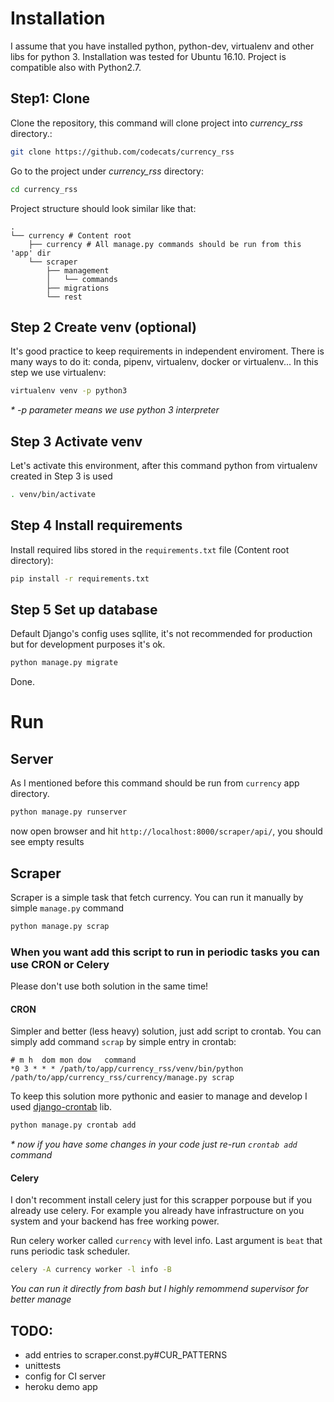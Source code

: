 # Installation
I assume that you have installed python, python-dev, virtualenv and other libs for python 3.
Installation was tested for Ubuntu 16.10.
Project is compatible also with Python2.7.
## Step1: Clone
Clone the repository, this command will clone project into _currency_rss_ directory.:
```bash
git clone https://github.com/codecats/currency_rss 
```

Go to the project under _currency_rss_ directory:
```bash
cd currency_rss
```


Project structure should look similar like that:

    .
    └── currency # Content root
        ├── currency # All manage.py commands should be run from this 'app' dir
        └── scraper
            ├── management
            │   └── commands
            ├── migrations        
            └── rest
        


## Step 2 Create venv (optional)
It's good practice to keep requirements in independent enviroment. 
There is many ways to do it: conda, pipenv, virtualenv, docker or virtualenv...
In this step we use virtualenv:
```bash
virtualenv venv -p python3
```
_* -p parameter means we use python 3 interpreter_
## Step 3 Activate venv
Let's activate this environment, after this command python from virtualenv created in Step 3 is used
```bash
. venv/bin/activate
```

## Step 4 Install requirements
Install required libs stored in the `requirements.txt` file (Content root directory):
```bash
pip install -r requirements.txt
```
## Step 5 Set up database
Default Django's config uses sqllite, it's not recommended for production but for development purposes it's ok.
```bash
python manage.py migrate
```
Done.

# Run


## Server
As I mentioned before this command should be run from `currency` app directory.
```bash
python manage.py runserver
```
now open browser and hit `http://localhost:8000/scraper/api/`, you should see empty results


## Scraper
Scraper is a simple task that fetch currency. You can run it manually by simple `manage.py` command
```bash
python manage.py scrap
```

### When you want add this script to run in periodic tasks you can use CRON or Celery
Please don't use both solution in the same time!
#### CRON
Simpler and better (less heavy) solution, just add script to crontab.
You can simply add command `scrap` by simple entry in crontab:
```cron
# m h  dom mon dow   command
*0 3 * * * /path/to/app/currency_rss/venv/bin/python /path/to/app/currency_rss/currency/manage.py scrap
```
To keep this solution more pythonic and easier to manage and develop I used [django-crontab](https://github.com/kraiz/django-crontab) lib.
```bash
python manage.py crontab add
```
_* now if you have some changes in your code just re-run `crontab add` command_

#### Celery
I don't recomment install celery just for this scrapper porpouse but if you already use celery. For example you already have infrastructure on you system and your backend has free working power.

Run celery worker called `currency` with level info. Last argument is `beat` that runs  periodic task scheduler.
```bash
celery -A currency worker -l info -B
``` 
_You can run it directly from bash but I highly remommend supervisor for better manage_

## TODO:
 - add entries to scraper.const.py#CUR_PATTERNS
 - unittests
 - config for CI server
 - heroku demo app

